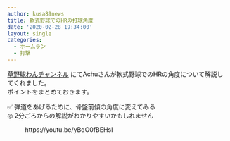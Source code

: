 ```yaml
---
author: kusa89news
title: 軟式野球でのHRの打球角度
date: '2020-02-28 19:34:00'
layout: single
categories:
  - ホームラン
  - 打撃
---
```


[草野球わんチャンネル](https://www.youtube.com/channel/UCRoMermPqMzajkuUFoAXqMA) にてAchuさんが軟式野球でのHRの角度について解説してくれました。  
ポイントをまとめておきます。

✅ 弾道をあげるために、骨盤前傾の角度に変えてみる  
◎ 2分ごろからの解説がわかりやすいかもしれません

<figure class="wp-block-embed-youtube wp-block-embed is-type-video is-provider-youtube wp-embed-aspect-16-9 wp-has-aspect-ratio">

<div class="wp-block-embed__wrapper">https://youtu.be/yBqO0fBEHsI</div>

</figure>